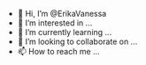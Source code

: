 - 👋 Hi, I’m @ErikaVanessa
- 👀 I’m interested in ...
- 🌱 I’m currently learning ...
- 💞️ I’m looking to collaborate on ...
- 📫 How to reach me ...

<!---
ErikaVanessa/ErikaVanessa is a ✨ special ✨ repository because its `README.md` (this file) appears on your GitHub profile.
You can click the Preview link to take a look at your changes.
--->
